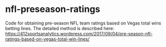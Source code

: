 # nfl-preseason-ratings
Code for obtaining pre-season NFL team ratings based on Vegas total wins betting lines.
The detailed method is described here: https://412sportsanalytics.wordpress.com/2017/09/04/pre-season-nfl-ratings-based-on-vegas-total-win-lines/
